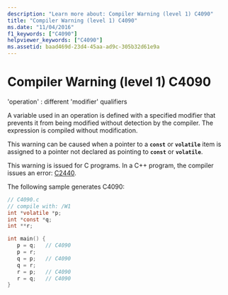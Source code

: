 ```yaml
---
description: "Learn more about: Compiler Warning (level 1) C4090"
title: "Compiler Warning (level 1) C4090"
ms.date: "11/04/2016"
f1_keywords: ["C4090"]
helpviewer_keywords: ["C4090"]
ms.assetid: baad469d-23d4-45aa-ad9c-305b32d61e9a
---
```

# Compiler Warning (level 1) C4090

'operation' : different 'modifier' qualifiers

A variable used in an operation is defined with a specified modifier that prevents it from being modified without detection by the compiler. The expression is compiled without modification.

This warning can be caused when a pointer to a **`const`** or **`volatile`** item is assigned to a pointer not declared as pointing to **`const`** or **`volatile`**.

This warning is issued for C programs. In a C++ program, the compiler issues an error: [C2440](../../error-messages/compiler-errors-1/compiler-error-c2440.md).

The following sample generates C4090:

```c
// C4090.c
// compile with: /W1
int *volatile *p;
int *const *q;
int **r;

int main() {
   p = q;   // C4090
   p = r;
   q = p;   // C4090
   q = r;
   r = p;   // C4090
   r = q;   // C4090
}
```
